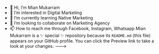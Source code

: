 - 👋 Hi, I’m Mian Mukarram
- 👀 I’m interested in Digital Marketing
- 🌱 I’m currently learning Native Marketing
- 💞️ I’m looking to collaborate on Marketing Agency
- 📫 How to reach me through Facebook, Instagram, Whatsapp
Mian Mukarram is a ✨ special ✨ repository because its `README.md` (this file) appears on your GitHub profile.
You can click the Preview link to take a look at your changes.
--->
